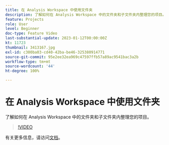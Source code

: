 ```yaml
---
title: 在 Analysis Workspace 中使用文件夹
description: 了解如何在 Analysis Workspace 中的文件夹和子文件夹内整理您的项目。
feature: Projects
role: User
level: Beginner
doc-type: Feature Video
last-substantial-update: 2023-01-12T00:00:00Z
kt: 11723
thumbnail: 3413167.jpg
exl-id: c300ba03-cd40-42ba-be46-325380914771
source-git-commit: 95e2ee32ea969c47597ffb57a89ac9541bac3a2b
workflow-type: tm+mt
source-wordcount: '44'
ht-degree: 100%

---
```


# 在 Analysis Workspace 中使用文件夹

了解如何在 Analysis Workspace 中的文件夹和子文件夹内整理您的项目。

>[!VIDEO](https://video.tv.adobe.com/v/3413167/?quality=12&learn=on)

有关更多信息，请访问[文档](https://experienceleague.adobe.com/docs/analytics/analyze/analysis-workspace/build-workspace-project/workspace-folders/about-folders.html)。
